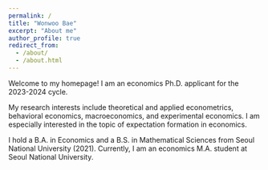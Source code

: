 ```yaml
---
permalink: /
title: "Wonwoo Bae"
excerpt: "About me"
author_profile: true
redirect_from:
  - /about/
  - /about.html
---
```


Welcome to my homepage! I am an economics Ph.D. applicant for the 2023-2024 cycle.

My research interests include theoretical and applied econometrics, behavioral economics, macroeconomics, and experimental economics. I am especially interested in the topic of expectation formation in economics.

I hold a B.A. in Economics and a B.S. in Mathematical Sciences from Seoul National University (2021). Currently, I am an economics M.A. student at Seoul National University.
